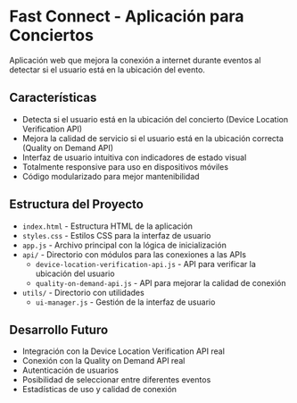 # Fast Connect - Aplicación para Conciertos

Aplicación web que mejora la conexión a internet durante eventos al detectar si el usuario está en la ubicación del evento.

## Características

- Detecta si el usuario está en la ubicación del concierto (Device Location Verification API)
- Mejora la calidad de servicio si el usuario está en la ubicación correcta (Quality on Demand API)
- Interfaz de usuario intuitiva con indicadores de estado visual
- Totalmente responsive para uso en dispositivos móviles
- Código modularizado para mejor mantenibilidad

## Estructura del Proyecto

- `index.html` - Estructura HTML de la aplicación
- `styles.css` - Estilos CSS para la interfaz de usuario
- `app.js` - Archivo principal con la lógica de inicialización
- `api/` - Directorio con módulos para las conexiones a las APIs
  - `device-location-verification-api.js` - API para verificar la ubicación del usuario
  - `quality-on-demand-api.js` - API para mejorar la calidad de conexión
- `utils/` - Directorio con utilidades
  - `ui-manager.js` - Gestión de la interfaz de usuario

## Desarrollo Futuro

- Integración con la Device Location Verification API real
- Conexión con la Quality on Demand API real
- Autenticación de usuarios
- Posibilidad de seleccionar entre diferentes eventos
- Estadísticas de uso y calidad de conexión

